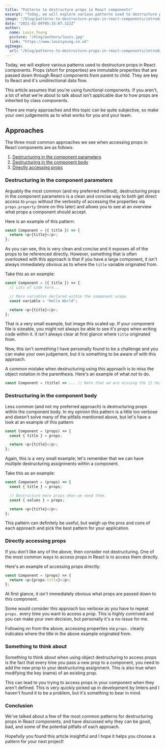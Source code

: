 ```yaml
---
title: "Patterns to destructure props in React components"
excerpt: "Today, we will explore various patterns used to destructure props in React components. Props (short for properties) are immutable properties that are passed down through React components from parent to child."
image: "/blog/patterns-to-destructure-props-in-react-components/introduction.jpg"
date: "2021-02-09T05:35:07.322Z"
author:
  name: Louis Young
  picture: "/blog/authors/louis.jpg"
  link: "https://www.louisyoung.co.uk"
ogImage:
  url: "/blog/patterns-to-destructure-props-in-react-components/introduction.jpg"
---
```


Today, we will explore various patterns used to destructure props in React components. Props (short for properties) are immutable properties that are passed down through React components from parent to child. They are key to React and it's unidirectional data flow.

This article assumes that you're using functional components. If you aren't, a lot of what we're about to talk about isn't applicable due to how props are inherited by class components.

There are many approaches and this topic can be quite subjective, so make your own judgements as to what works for you and your team.

## Approaches

The three most common approaches we see when accessing props in React components are as follows:

1. [Destructuring in the component parameters](#destructuring-in-the-component-parameters)
2. [Destructuring in the component body](#destructuring-in-the-component-body)
3. [Directly accessing props](#directly-accessing-props)

<a name="destructuring-in-the-component-parameters"></a>

### Destructuring in the component parameters

Arguably the most common (and my preferred method), destructuring props in the component parameters is a clean and concise way to both get direct access to `props` without the verbosity of accessing the properties via `props.property` (more on this later) and allows you to see at an overview what props a component should accept.

Here is an example of this pattern:

```js
const Component = ({ title }) => {
  return <p>{title}</p>;
};
```

As you can see, this is very clean and concise and it exposes all of the props to be referenced directly. However, something that is often overlooked with this approach is that if you have a large component, it isn't always immediately obvious as to where the `title` variable originated from.

Take this as an example:

```js
const Component = ({ title }) => {
  // Lots of code here...

  // More variables declared within the component scope.
  const variable = "Hello World";

  return <p>{title}</p>;
};
```

That is a very small example, but image this scaled up. If your component file is sizeable, you might not always be able to see it's props when writing code within it. It isn't always clear at first glance where `title` originated from.

Now, this isn't something I have personally found to be a challenge and you can make your own judgement, but it is something to be aware of with this approach.

A common mistake when destructuring using this approach is to miss the object notation in the parenthesis. Here's an example of what _not_ to do.

```js
const Component = (title) => ... // Note that we are missing the {} here.
```

<a name="destructuring-in-the-component-body"></a>

### Destructuring in the component body

Less common (and not my preferred approach) is destructuring props within the component body. In my opinion this pattern is a little too verbose and doesn't solve many of the pitfalls mentioned above, but let's have a look at an example of this pattern:

```js
const Component = (props) => {
  const { title } = props;

  return <p>{title}</p>;
};
```

Again, this is a very small example; let's remember that we can have multiple destructuring assignments within a component.

Take this as an example:

```js
const Component = (props) => {
  const { title } = props;

  // Destructure more props when we need them.
  const { values } = props;

  return <p>{title}</p>;
};
```

This pattern can definitely be useful, but weigh up the pros and cons of each approach and pick the best pattern for your application.

<a name="directly-accessing-props"></a>

### Directly accessing props

If you don't like any of the above, then consider not destructuring. One of the most common ways to access props in React is to access them directly.

Here's an example of accessing props directly:

```js
const Component = (props) => {
  return <p>{props.title}</p>;
};
```

At first glance, it isn't immediately obvious what props are passed down to this component.

Some would consider this approach too verbose as you have to repeat `props.` every time you want to access a prop. This is highly contrived and you can make your own decision, but personally it's a no-issue for me.

Following on from the above, accessing properties via `props.` clearly indicates where the title in the above example originated from.

### Something to think about

Something to think about when using object destructuring to access props is the fact that every time you pass a new prop to a component, you need to add the new prop to your destructuring assignment. This is also true when modifying the key (name) of an existing prop.

This can lead to you trying to access props in your component when they aren't defined. This is very quickly picked up in development by linters and I haven't found it to be a problem, but it's something to bear in mind.

### Conclusion

We've talked about a few of the most common patterns for destructuring props in React components, and have discussed why they can be good, bad, and some of the potential pitfalls of each approach.

Hopefully you found this article insightful and I hope it helps you choose a pattern for your next project!
